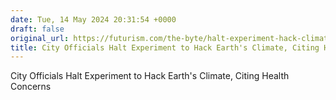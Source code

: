 ```yaml
---
date: Tue, 14 May 2024 20:31:54 +0000
draft: false
original_url: https://futurism.com/the-byte/halt-experiment-hack-climate
title: City Officials Halt Experiment to Hack Earth's Climate, Citing Health Concerns
---
```


City Officials Halt Experiment to Hack Earth's Climate, Citing Health Concerns